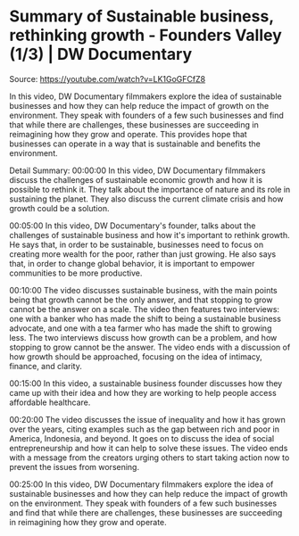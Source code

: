 # Summary of Sustainable  business, rethinking growth - Founders Valley (1/3) | DW Documentary

Source: https://youtube.com/watch?v=LK1GoGFCfZ8

In this video, DW Documentary filmmakers explore the idea of sustainable businesses and how they can help reduce the impact of growth on the environment. They speak with founders of a few such businesses and find that while there are challenges, these businesses are succeeding in reimagining how they grow and operate. This provides hope that businesses can operate in a way that is sustainable and benefits the environment.

Detail Summary: 
00:00:00
In this video, DW Documentary filmmakers discuss the challenges of sustainable economic growth and how it is possible to rethink it. They talk about the importance of nature and its role in sustaining the planet. They also discuss the current climate crisis and how growth could be a solution.

00:05:00
In this video, DW Documentary's founder, talks about the challenges of sustainable business and how it's important to rethink growth. He says that, in order to be sustainable, businesses need to focus on creating more wealth for the poor, rather than just growing. He also says that, in order to change global behavior, it is important to empower communities to be more productive.

00:10:00
The video discusses sustainable business, with the main points being that growth cannot be the only answer, and that stopping to grow cannot be the answer on a scale. The video then features two interviews: one with a banker who has made the shift to being a sustainable business advocate, and one with a tea farmer who has made the shift to growing less. The two interviews discuss how growth can be a problem, and how stopping to grow cannot be the answer. The video ends with a discussion of how growth should be approached, focusing on the idea of intimacy, finance, and clarity.

00:15:00
In this video, a sustainable business founder discusses how they came up with their idea and how they are working to help people access affordable healthcare.

00:20:00
The video discusses the issue of inequality and how it has grown over the years, citing examples such as the gap between rich and poor in America, Indonesia, and beyond. It goes on to discuss the idea of social entrepreneurship and how it can help to solve these issues. The video ends with a message from the creators urging others to start taking action now to prevent the issues from worsening.

00:25:00
In this video, DW Documentary filmmakers explore the idea of sustainable businesses and how they can help reduce the impact of growth on the environment. They speak with founders of a few such businesses and find that while there are challenges, these businesses are succeeding in reimagining how they grow and operate.

